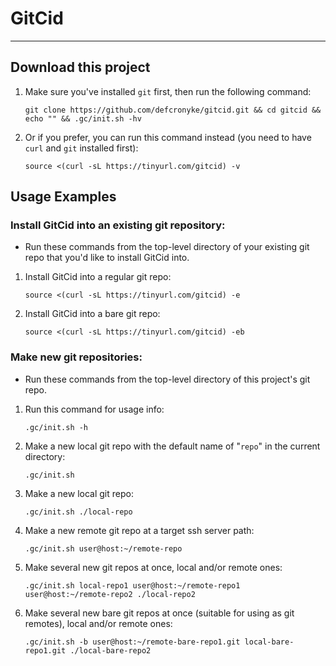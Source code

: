 # GitCid

---

## Download this project

1. Make sure you've installed `git` first, then run the following command:
   ```shell
   git clone https://github.com/defcronyke/gitcid.git && cd gitcid && echo "" && .gc/init.sh -hv
   ```
1. Or if you prefer, you can run this command instead (you need to have `curl` and `git` installed first):
   ```shell
   source <(curl -sL https://tinyurl.com/gitcid) -v
   ```

## Usage Examples

### Install GitCid into an existing git repository:

- Run these commands from the top-level directory of your existing git repo that you'd like to install GitCid into.

1. Install GitCid into a regular git repo:

   ```shell
   source <(curl -sL https://tinyurl.com/gitcid) -e
   ```

1. Install GitCid into a bare git repo:
   ```shell
   source <(curl -sL https://tinyurl.com/gitcid) -eb
   ```

### Make new git repositories:

- Run these commands from the top-level directory of this project's git repo.

1. Run this command for usage info:
   ```shell
   .gc/init.sh -h
   ```
1. Make a new local git repo with the default name of "`repo`" in the current directory:
   ```shell
   .gc/init.sh
   ```
1. Make a new local git repo:
   ```shell
   .gc/init.sh ./local-repo
   ```
1. Make a new remote git repo at a target ssh server path:
   ```shell
   .gc/init.sh user@host:~/remote-repo
   ```
1. Make several new git repos at once, local and/or remote ones:
   ```shell
   .gc/init.sh local-repo1 user@host:~/remote-repo1 user@host:~/remote-repo2 ./local-repo2
   ```
1. Make several new bare git repos at once (suitable for using as git remotes), local and/or remote ones:
   ```shell
   .gc/init.sh -b user@host:~/remote-bare-repo1.git local-bare-repo1.git ./local-bare-repo2
   ```
